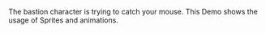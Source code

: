 The bastion character is trying to catch your mouse. This Demo shows the usage of Sprites and animations.